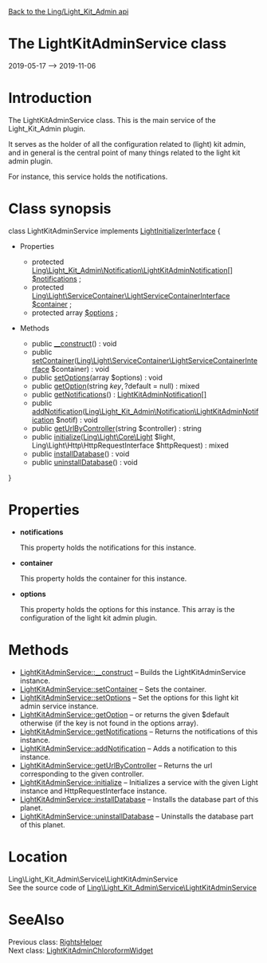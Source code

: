 [Back to the Ling/Light_Kit_Admin api](https://github.com/lingtalfi/Light_Kit_Admin/blob/master/doc/api/Ling/Light_Kit_Admin.md)



The LightKitAdminService class
================
2019-05-17 --> 2019-11-06






Introduction
============

The LightKitAdminService class.
This is the main service of the Light_Kit_Admin plugin.

It serves as the holder of all the configuration related to (light) kit admin,
and in general is the central point of many things related to the light kit admin plugin.

For instance, this service holds the notifications.



Class synopsis
==============


class <span class="pl-k">LightKitAdminService</span> implements [LightInitializerInterface](https://github.com/lingtalfi/Light_Initializer/blob/master/doc/api/Ling/Light_Initializer/Initializer/LightInitializerInterface.md) {

- Properties
    - protected [Ling\Light_Kit_Admin\Notification\LightKitAdminNotification[]](https://github.com/lingtalfi/Light_Kit_Admin/blob/master/doc/api/Ling/Light_Kit_Admin/Notification/LightKitAdminNotification.md) [$notifications](#property-notifications) ;
    - protected [Ling\Light\ServiceContainer\LightServiceContainerInterface](https://github.com/lingtalfi/Light/blob/master/doc/api/Ling/Light/ServiceContainer/LightServiceContainerInterface.md) [$container](#property-container) ;
    - protected array [$options](#property-options) ;

- Methods
    - public [__construct](https://github.com/lingtalfi/Light_Kit_Admin/blob/master/doc/api/Ling/Light_Kit_Admin/Service/LightKitAdminService/__construct.md)() : void
    - public [setContainer](https://github.com/lingtalfi/Light_Kit_Admin/blob/master/doc/api/Ling/Light_Kit_Admin/Service/LightKitAdminService/setContainer.md)([Ling\Light\ServiceContainer\LightServiceContainerInterface](https://github.com/lingtalfi/Light/blob/master/doc/api/Ling/Light/ServiceContainer/LightServiceContainerInterface.md) $container) : void
    - public [setOptions](https://github.com/lingtalfi/Light_Kit_Admin/blob/master/doc/api/Ling/Light_Kit_Admin/Service/LightKitAdminService/setOptions.md)(array $options) : void
    - public [getOption](https://github.com/lingtalfi/Light_Kit_Admin/blob/master/doc/api/Ling/Light_Kit_Admin/Service/LightKitAdminService/getOption.md)(string $key, ?$default = null) : mixed
    - public [getNotifications](https://github.com/lingtalfi/Light_Kit_Admin/blob/master/doc/api/Ling/Light_Kit_Admin/Service/LightKitAdminService/getNotifications.md)() : [LightKitAdminNotification[]](https://github.com/lingtalfi/Light_Kit_Admin/blob/master/doc/api/Ling/Light_Kit_Admin/Notification/LightKitAdminNotification.md)
    - public [addNotification](https://github.com/lingtalfi/Light_Kit_Admin/blob/master/doc/api/Ling/Light_Kit_Admin/Service/LightKitAdminService/addNotification.md)([Ling\Light_Kit_Admin\Notification\LightKitAdminNotification](https://github.com/lingtalfi/Light_Kit_Admin/blob/master/doc/api/Ling/Light_Kit_Admin/Notification/LightKitAdminNotification.md) $notif) : void
    - public [getUrlByController](https://github.com/lingtalfi/Light_Kit_Admin/blob/master/doc/api/Ling/Light_Kit_Admin/Service/LightKitAdminService/getUrlByController.md)(string $controller) : string
    - public [initialize](https://github.com/lingtalfi/Light_Kit_Admin/blob/master/doc/api/Ling/Light_Kit_Admin/Service/LightKitAdminService/initialize.md)([Ling\Light\Core\Light](https://github.com/lingtalfi/Light/blob/master/doc/api/Ling/Light/Core/Light.md) $light, Ling\Light\Http\HttpRequestInterface $httpRequest) : mixed
    - public [installDatabase](https://github.com/lingtalfi/Light_Kit_Admin/blob/master/doc/api/Ling/Light_Kit_Admin/Service/LightKitAdminService/installDatabase.md)() : void
    - public [uninstallDatabase](https://github.com/lingtalfi/Light_Kit_Admin/blob/master/doc/api/Ling/Light_Kit_Admin/Service/LightKitAdminService/uninstallDatabase.md)() : void

}




Properties
=============

- <span id="property-notifications"><b>notifications</b></span>

    This property holds the notifications for this instance.
    
    

- <span id="property-container"><b>container</b></span>

    This property holds the container for this instance.
    
    

- <span id="property-options"><b>options</b></span>

    This property holds the options for this instance.
    This array is the configuration of the light kit admin plugin.
    
    



Methods
==============

- [LightKitAdminService::__construct](https://github.com/lingtalfi/Light_Kit_Admin/blob/master/doc/api/Ling/Light_Kit_Admin/Service/LightKitAdminService/__construct.md) &ndash; Builds the LightKitAdminService instance.
- [LightKitAdminService::setContainer](https://github.com/lingtalfi/Light_Kit_Admin/blob/master/doc/api/Ling/Light_Kit_Admin/Service/LightKitAdminService/setContainer.md) &ndash; Sets the container.
- [LightKitAdminService::setOptions](https://github.com/lingtalfi/Light_Kit_Admin/blob/master/doc/api/Ling/Light_Kit_Admin/Service/LightKitAdminService/setOptions.md) &ndash; Set the options for this light kit admin service instance.
- [LightKitAdminService::getOption](https://github.com/lingtalfi/Light_Kit_Admin/blob/master/doc/api/Ling/Light_Kit_Admin/Service/LightKitAdminService/getOption.md) &ndash; or returns the given $default otherwise (if the key is not found in the options array).
- [LightKitAdminService::getNotifications](https://github.com/lingtalfi/Light_Kit_Admin/blob/master/doc/api/Ling/Light_Kit_Admin/Service/LightKitAdminService/getNotifications.md) &ndash; Returns the notifications of this instance.
- [LightKitAdminService::addNotification](https://github.com/lingtalfi/Light_Kit_Admin/blob/master/doc/api/Ling/Light_Kit_Admin/Service/LightKitAdminService/addNotification.md) &ndash; Adds a notification to this instance.
- [LightKitAdminService::getUrlByController](https://github.com/lingtalfi/Light_Kit_Admin/blob/master/doc/api/Ling/Light_Kit_Admin/Service/LightKitAdminService/getUrlByController.md) &ndash; Returns the url corresponding to the given controller.
- [LightKitAdminService::initialize](https://github.com/lingtalfi/Light_Kit_Admin/blob/master/doc/api/Ling/Light_Kit_Admin/Service/LightKitAdminService/initialize.md) &ndash; Initializes a service with the given Light instance and HttpRequestInterface instance.
- [LightKitAdminService::installDatabase](https://github.com/lingtalfi/Light_Kit_Admin/blob/master/doc/api/Ling/Light_Kit_Admin/Service/LightKitAdminService/installDatabase.md) &ndash; Installs the database part of this planet.
- [LightKitAdminService::uninstallDatabase](https://github.com/lingtalfi/Light_Kit_Admin/blob/master/doc/api/Ling/Light_Kit_Admin/Service/LightKitAdminService/uninstallDatabase.md) &ndash; Uninstalls the database part of this planet.





Location
=============
Ling\Light_Kit_Admin\Service\LightKitAdminService<br>
See the source code of [Ling\Light_Kit_Admin\Service\LightKitAdminService](https://github.com/lingtalfi/Light_Kit_Admin/blob/master/Service/LightKitAdminService.php)



SeeAlso
==============
Previous class: [RightsHelper](https://github.com/lingtalfi/Light_Kit_Admin/blob/master/doc/api/Ling/Light_Kit_Admin/Rights/RightsHelper.md)<br>Next class: [LightKitAdminChloroformWidget](https://github.com/lingtalfi/Light_Kit_Admin/blob/master/doc/api/Ling/Light_Kit_Admin/Widget/Picasso/LightKitAdminChloroformWidget.md)<br>
